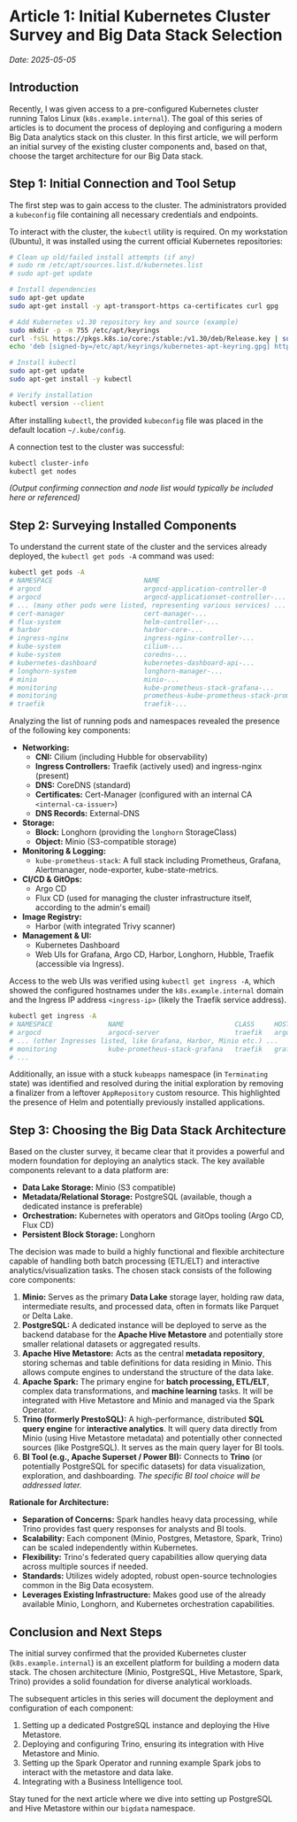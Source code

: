 # Article 1: Initial Kubernetes Cluster Survey and Big Data Stack Selection

*Date: 2025-05-05*

## Introduction

Recently, I was given access to a pre-configured Kubernetes cluster running Talos Linux (`k8s.example.internal`). The goal of this series of articles is to document the process of deploying and configuring a modern Big Data analytics stack on this cluster. In this first article, we will perform an initial survey of the existing cluster components and, based on that, choose the target architecture for our Big Data stack.

## Step 1: Initial Connection and Tool Setup

The first step was to gain access to the cluster. The administrators provided a `kubeconfig` file containing all necessary credentials and endpoints.

To interact with the cluster, the `kubectl` utility is required. On my workstation (Ubuntu), it was installed using the current official Kubernetes repositories:

```bash
# Clean up old/failed install attempts (if any)
# sudo rm /etc/apt/sources.list.d/kubernetes.list
# sudo apt-get update

# Install dependencies
sudo apt-get update
sudo apt-get install -y apt-transport-https ca-certificates curl gpg

# Add Kubernetes v1.30 repository key and source (example)
sudo mkdir -p -m 755 /etc/apt/keyrings
curl -fsSL https://pkgs.k8s.io/core:/stable:/v1.30/deb/Release.key | sudo gpg --dearmor -o /etc/apt/keyrings/kubernetes-apt-keyring.gpg
echo 'deb [signed-by=/etc/apt/keyrings/kubernetes-apt-keyring.gpg] https://pkgs.k8s.io/core:/stable:/v1.30/deb/ /' | sudo tee /etc/apt/sources.list.d/kubernetes.list

# Install kubectl
sudo apt-get update
sudo apt-get install -y kubectl

# Verify installation
kubectl version --client
```

After installing `kubectl`, the provided `kubeconfig` file was placed in the default location `~/.kube/config`.

A connection test to the cluster was successful:

```bash
kubectl cluster-info
kubectl get nodes
```

*(Output confirming connection and node list would typically be included here or referenced)*

## Step 2: Surveying Installed Components

To understand the current state of the cluster and the services already deployed, the `kubectl get pods -A` command was used:

```bash
kubectl get pods -A
# NAMESPACE                       NAME                                                        READY   STATUS      RESTARTS         AGE
# argocd                          argocd-application-controller-0                             1/1     Running     0                ...
# argocd                          argocd-applicationset-controller-...                        1/1     Running     0                ...
# ... (many other pods were listed, representing various services) ...
# cert-manager                    cert-manager-...                                            1/1     Running   0                ...
# flux-system                     helm-controller-...                                         1/1     Running   ...              ...
# harbor                          harbor-core-...                                             1/1     Running   0                ...
# ingress-nginx                   ingress-nginx-controller-...                                1/1     Running   0                ...
# kube-system                     cilium-...                                                  1/1     Running   0                ...
# kube-system                     coredns-...                                                 1/1     Running   ...              ...
# kubernetes-dashboard            kubernetes-dashboard-api-...                                1/1     Running   0                ...
# longhorn-system                 longhorn-manager-...                                        2/2     Running   ...              ...
# minio                           minio-...                                                   1/1     Running   0                ...
# monitoring                      kube-prometheus-stack-grafana-...                           3/3     Running   ...              ...
# monitoring                      prometheus-kube-prometheus-stack-prometheus-0               2/2     Running   0                ...
# traefik                         traefik-...                                                 1/1     Running   ...              ...
```

Analyzing the list of running pods and namespaces revealed the presence of the following key components:

*   **Networking:**
    *   **CNI:** Cilium (including Hubble for observability)
    *   **Ingress Controllers:** Traefik (actively used) and ingress-nginx (present)
    *   **DNS:** CoreDNS (standard)
    *   **Certificates:** Cert-Manager (configured with an internal CA `<internal-ca-issuer>`)
    *   **DNS Records:** External-DNS
*   **Storage:**
    *   **Block:** Longhorn (providing the `longhorn` StorageClass)
    *   **Object:** Minio (S3-compatible storage)
*   **Monitoring & Logging:**
    *   `kube-prometheus-stack`: A full stack including Prometheus, Grafana, Alertmanager, node-exporter, kube-state-metrics.
*   **CI/CD & GitOps:**
    *   Argo CD
    *   Flux CD (used for managing the cluster infrastructure itself, according to the admin's email)
*   **Image Registry:**
    *   Harbor (with integrated Trivy scanner)
*   **Management & UI:**
    *   Kubernetes Dashboard
    *   Web UIs for Grafana, Argo CD, Harbor, Longhorn, Hubble, Traefik (accessible via Ingress).

Access to the web UIs was verified using `kubectl get ingress -A`, which showed the configured hostnames under the `k8s.example.internal` domain and the Ingress IP address `<ingress-ip>` (likely the Traefik service address).

```bash
kubectl get ingress -A
# NAMESPACE              NAME                            CLASS     HOSTS                     ADDRESS         PORTS     AGE
# argocd                 argocd-server                   traefik   argocd.k8s.example.internal <ingress-ip>    80, 443   ...
# ... (other Ingresses listed, like Grafana, Harbor, Minio etc.) ...
# monitoring             kube-prometheus-stack-grafana   traefik   grafana.k8s.example.internal <ingress-ip>   80, 443   ...
# ...
```

Additionally, an issue with a stuck `kubeapps` namespace (in `Terminating` state) was identified and resolved during the initial exploration by removing a finalizer from a leftover `AppRepository` custom resource. This highlighted the presence of Helm and potentially previously installed applications.

## Step 3: Choosing the Big Data Stack Architecture

Based on the cluster survey, it became clear that it provides a powerful and modern foundation for deploying an analytics stack. The key available components relevant to a data platform are:

*   **Data Lake Storage:** Minio (S3 compatible)
*   **Metadata/Relational Storage:** PostgreSQL (available, though a dedicated instance is preferable)
*   **Orchestration:** Kubernetes with operators and GitOps tooling (Argo CD, Flux CD)
*   **Persistent Block Storage:** Longhorn

The decision was made to build a highly functional and flexible architecture capable of handling both batch processing (ETL/ELT) and interactive analytics/visualization tasks. The chosen stack consists of the following core components:

1.  **Minio:** Serves as the primary **Data Lake** storage layer, holding raw data, intermediate results, and processed data, often in formats like Parquet or Delta Lake.
2.  **PostgreSQL:** A dedicated instance will be deployed to serve as the backend database for the **Apache Hive Metastore** and potentially store smaller relational datasets or aggregated results.
3.  **Apache Hive Metastore:** Acts as the central **metadata repository**, storing schemas and table definitions for data residing in Minio. This allows compute engines to understand the structure of the data lake.
4.  **Apache Spark:** The primary engine for **batch processing, ETL/ELT**, complex data transformations, and **machine learning** tasks. It will be integrated with Hive Metastore and Minio and managed via the Spark Operator.
5.  **Trino (formerly PrestoSQL):** A high-performance, distributed **SQL query engine** for **interactive analytics**. It will query data directly from Minio (using Hive Metastore metadata) and potentially other connected sources (like PostgreSQL). It serves as the main query layer for BI tools.
6.  **BI Tool (e.g., Apache Superset / Power BI):** Connects to **Trino** (or potentially PostgreSQL for specific datasets) for data visualization, exploration, and dashboarding. *The specific BI tool choice will be addressed later.*

**Rationale for Architecture:**

*   **Separation of Concerns:** Spark handles heavy data processing, while Trino provides fast query responses for analysts and BI tools.
*   **Scalability:** Each component (Minio, Postgres, Metastore, Spark, Trino) can be scaled independently within Kubernetes.
*   **Flexibility:** Trino's federated query capabilities allow querying data across multiple sources if needed.
*   **Standards:** Utilizes widely adopted, robust open-source technologies common in the Big Data ecosystem.
*   **Leverages Existing Infrastructure:** Makes good use of the already available Minio, Longhorn, and Kubernetes orchestration capabilities.

## Conclusion and Next Steps

The initial survey confirmed that the provided Kubernetes cluster (`k8s.example.internal`) is an excellent platform for building a modern data stack. The chosen architecture (Minio, PostgreSQL, Hive Metastore, Spark, Trino) provides a solid foundation for diverse analytical workloads.

The subsequent articles in this series will document the deployment and configuration of each component:

1.  Setting up a dedicated PostgreSQL instance and deploying the Hive Metastore.
2.  Deploying and configuring Trino, ensuring its integration with Hive Metastore and Minio.
3.  Setting up the Spark Operator and running example Spark jobs to interact with the metastore and data lake.
4.  Integrating with a Business Intelligence tool.

Stay tuned for the next article where we dive into setting up PostgreSQL and Hive Metastore within our `bigdata` namespace.
